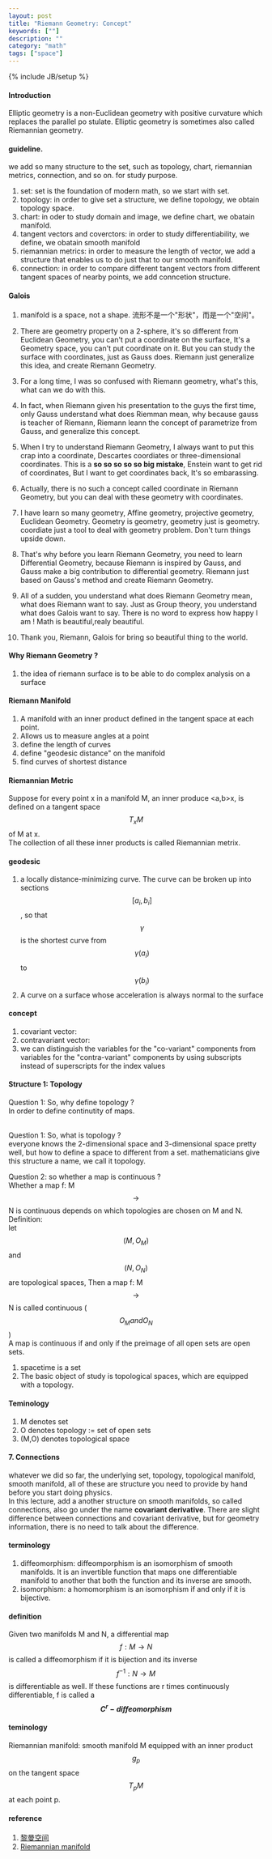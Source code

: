 ```yaml
---
layout: post
title: "Riemann Geometry: Concept"
keywords: [""]
description: ""
category: "math"
tags: ["space"]
---
```

{% include JB/setup %}


#### Introduction
Elliptic geometry is a non-Euclidean geometry with positive curvature which replaces the parallel po
stulate. Elliptic geometry is sometimes also called Riemannian geometry.


#### guideline.
we add so many structure to the set, such as topology, chart, riemannian
metrics, connection, and so on. for study purpose.
1. set: set is the foundation of modern math, so we start with set.
2. topology: in order to give set a structure, we define topology, we obtain
   topology space.
3. chart: in oder to study domain and image, we define chart, we obatain
   manifold.
4. tangent vectors and coverctors: in order to study differentiability, we
   define, we obatain smooth manifold
5. riemannian metrics: in order to measure the length of vector, we add a
   structure that enables us to do just that to our smooth manifold.
6. connection: in order to compare different tangent vectors from different
   tangent spaces of nearby points, we add conncetion structure.


#### Galois 
1. manifold is a space, not a shape. 流形不是一个"形状"，而是一个"空间"。
2. There are geometry property on a 2-sphere, it's so different from Euclidean
   Geometry, you can't put a coordinate on the surface, It's a Geometry space,
   you can't put coordinate on it.  But you can study the surface with
   coordinates, just as Gauss does. Riemann just generalize this idea, and
   create Riemann Geometry.
   
2. For a long time, I was so confused with Riemann geometry, what's this, what
   can we do with this.
3. In fact, when Riemann given his presentation to the guys the first time, only
   Gauss understand what does Riemman mean, why because gauss is teacher of
   Riemann, Riemann leann the concept of parametrize from Gauss, and generalize
   this concept.
4. When I try to understand Riemann Geometry, I always want to put this crap
   into a coordinate, Descartes coordiates or three-dimensional coordinates.
   This is a **so so so so so big mistake**, Enstein want to get rid of
   coordinates, But I want to get coordinates back, It's so embarassing.
5. Actually, there is no such a concept called coordinate in Riemann Geometry,
   but you can deal with these geometry with coordinates.
6. I have learn so many geometry, Affine geometry, projective geometry,
   Euclidean Geometry. Geometry is geometry, geometry just is geometry.
   coordiate just a tool to deal with geometry problem. Don't turn things upside
   down.
6. That's why before you learn Riemann Geometry, you need to learn Differential
   Geometry, because Riemann is inspired by Gauss, and Gauss make a big
   contribution to differential geometry. Riemann just based on Gauss's method
   and create Riemann Geometry.
6. All of a sudden, you understand what does Riemann Geometry mean, what does
   Riemann want to say. Just as Group theory, you understand what does Galois
   want to say. There is no word to express how happy I am ! Math is
   beautiful,realy beautiful.
7. Thank you, Riemann, Galois for bring so beautiful thing to the world.



#### Why Riemann Geometry ?

1. the idea of riemann surface is to be able to do complex analysis on a surface

#### Riemann Manifold
1. A manifold with an inner product defined in the tangent space at each point.
2. Allows us to measure angles at a point
3. define the length of curves
4. define "geodesic distance" on the manifold
5. find curves of shortest distance

#### Riemannian Metric
Suppose for every point x in a manifold M, an inner produce \<a,b\>x, is defined on a tangent space $$T_{x} M$$  of M at x. <br />
The collection of all these inner products is called Riemannian metrix.

#### geodesic
1. a locally distance-minimizing curve. The curve can be broken up into sections $$[a_{i},b_{i}]$$, so that $$\gamma$$ is the shortest curve from
$$\gamma (a_{i})$$ to $$\gamma (b_{i})$$
2. A curve on a surface whose acceleration is always normal to the surface





#### concept
1. covariant vector:
2. contravariant vector:
3. we can distinguish the variables for the "co-variant" components from variables for the "contra-variant" components
by using subscripts instead of superscripts for the index values


#### Structure 1: Topology
Question 1: So, why define topology ? <br />
In order to define continutity of maps. <br />
<br />

Question 1: So, what is topology ? <br />
everyone knows the 2-dimensional space and 3-dimensional space pretty well, but how to define a space to different from
a set. mathematicians give this structure a name, we call it topology. 

Question 2: so whether a map is continuous ? <br />
Whether a map f: M $$\rightarrow$$ N is continuous depends on which topologies are chosen on M and N. <br />
Definition: <br />
let $$(M, O_{M})$$ and $$(N,O_{N})$$ are topological spaces, Then a map f: M $$\rightarrow$$ N is called continuous
($$O_{M} and O_{N}$$) <br />
A map is continuous if and only if the preimage of all open sets are open sets. <br />



1. spacetime is a set
2. The basic object of study is topological spaces, which are equipped with a topology.

#### Teminology
1. M denotes set
2. O denotes topology := set of open sets
3. (M,O) denotes topological space 


#### 7. Connections
whatever we did so far, the underlying set, topology, topological manifold, smooth manifold, all of these are structure you need to provide by hand 
before you start doing physics. <br />
In this lecture, add a another structure on smooth manifolds, so called connections, also go under the name **covariant derivative**.
There are slight difference between connections and covariant derivative, but for geometry information, there is no need to talk about
the difference.

#### terminology
1. diffeomorphism: diffeomporphism is an isomorphism of smooth manifolds. It is an invertible function that maps one differentiable manifold 
to another that both the function and its inverse are smooth.
2. isomorphism: a homomorphism is an isomorphism if and only if it is bijective.

#### definition
Given two manifolds M and N, a differential map $$f: M \rightarrow N$$ is called a diffeomorphism if it is bijection and its inverse
$$f^{-1}: N \rightarrow M$$ is differentiable as well. If these functions are r times continuously differentiable, f is called a **$$C^{r}-diffeomorphism$$**

#### teminology
Riemannian manifold: smooth manifold M equipped with an inner product $$g_{p}$$ on the tangent space $$T_{p}M$$ at each point p.

#### reference
1. [黎曼空间](https://baike.baidu.com/item/%E9%BB%8E%E6%9B%BC%E7%A9%BA%E9%97%B4)
2. [Riemannian manifold](https://en.wikipedia.org/wiki/Riemannian_manifold)




